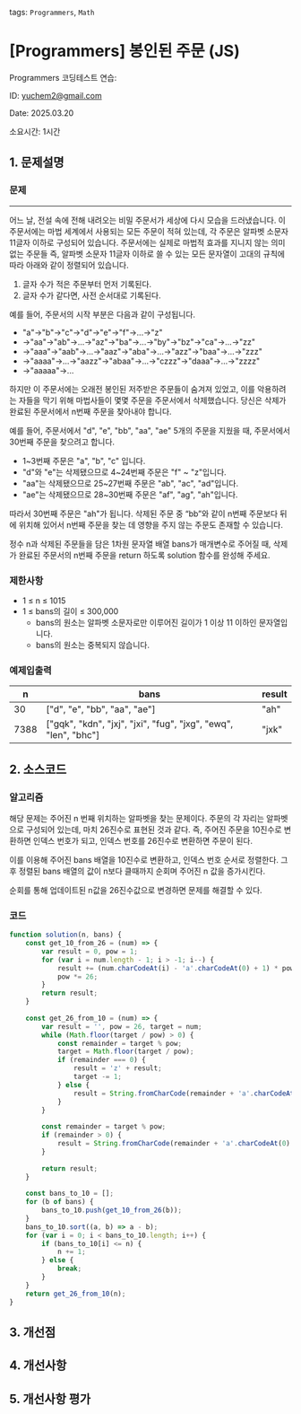 tags: `Programmers`, `Math`
# [Programmers] 봉인된 주문 (JS)
Programmers 코딩테스트 연습: 

ID: yuchem2@gmail.com

Date: 2025.03.20

소요시간: 1시간

## 1. 문제설명

### 문제
---

어느 날, 전설 속에 전해 내려오는 비밀 주문서가 세상에 다시 모습을 드러냈습니다. 이 주문서에는 마법 세계에서 사용되는 모든 주문이 적혀 있는데, 각 주문은 알파벳 소문자 11글자 이하로 구성되어 있습니다. 주문서에는 실제로 마법적 효과를 지니지 않는 의미 없는 주문들 즉, 알파벳 소문자 11글자 이하로 쓸 수 있는 모든 문자열이 고대의 규칙에 따라 아래와 같이 정렬되어 있습니다.

1. 글자 수가 적은 주문부터 먼저 기록된다.
2. 글자 수가 같다면, 사전 순서대로 기록된다.

예를 들어, 주문서의 시작 부분은 다음과 같이 구성됩니다.

+ "a"→"b"→"c"→"d"→"e"→"f"→...→"z"
+ →"aa"→"ab"→...→"az"→"ba"→...→"by"→"bz"→"ca"→...→"zz"
+ →"aaa"→"aab"→...→"aaz"→"aba"→...→"azz"→"baa"→...→"zzz"
+ →"aaaa"→...→"aazz"→"abaa"→...→"czzz"→"daaa"→...→"zzzz"
+ →"aaaaa"→...

하지만 이 주문서에는 오래전 봉인된 저주받은 주문들이 숨겨져 있었고, 이를 악용하려는 자들을 막기 위해 마법사들이 몇몇 주문을 주문서에서 삭제했습니다. 당신은 삭제가 완료된 주문서에서 n번째 주문을 찾아내야 합니다.

예를 들어, 주문서에서 "d", "e", "bb", "aa", "ae" 5개의 주문을 지웠을 때, 주문서에서 30번째 주문을 찾으려고 합니다.

+ 1~3번째 주문은 "a", "b", "c" 입니다.
+ "d"와 "e"는 삭제됐으므로 4~24번째 주문은 "f" ~ "z"입니다.
+ "aa"는 삭제됐으므로 25~27번째 주문은 "ab", "ac", "ad"입니다.
+ "ae"는 삭제됐으므로 28~30번째 주문은 "af", "ag", "ah"입니다.

따라서 30번째 주문은 "ah"가 됩니다. 삭제된 주문 중 “bb”와 같이 n번째 주문보다 뒤에 위치해 있어서 n번째 주문을 찾는 데 영향을 주지 않는 주문도 존재할 수 있습니다.

정수 n과 삭제된 주문들을 담은 1차원 문자열 배열 bans가 매개변수로 주어질 때, 삭제가 완료된 주문서의 n번째 주문을 return 하도록 solution 함수를 완성해 주세요.

### 제한사항
+ 1 ≤ n ≤ 1015
+ 1 ≤ bans의 길이 ≤ 300,000
  + bans의 원소는 알파벳 소문자로만 이루어진 길이가 1 이상 11 이하인 문자열입니다.
  + bans의 원소는 중복되지 않습니다.

### 예제입출력
| n    | bans                                                            | result  |
|------|-----------------------------------------------------------------|---------|
| 30   | ["d", "e", "bb", "aa", "ae"]                                    | "ah"    |
| 7388 | ["gqk", "kdn", "jxj", "jxi", "fug", "jxg", "ewq", "len", "bhc"] | "jxk"   |


## 2. 소스코드

### 알고리즘
해당 문제는 주어진 n 번째 위치하는 알파벳을 찾는 문제이다. 주문의 각 자리는 알파벳으로 구성되어 있는데, 마치 26진수로 표현된 것과 같다.
즉, 주어진 주문을 10진수로 변환하면 인덱스 번호가 되고, 인덱스 번호를 26진수로 변환하면 주문이 된다.

이를 이용해 주어진 bans 배열을 10진수로 변환하고, 인덱스 번호 순서로 정렬한다. 그 후 정렬된 bans 배열의 값이 n보다 클때까지 순회며 주어진 n 값을 증가시킨다. 

순회를 통해 업데이트된 n값을 26진수값으로 변경하면 문제를 해결할 수 있다.
### 코드
```javascript
function solution(n, bans) {    
    const get_10_from_26 = (num) => {
        var result = 0, pow = 1;
        for (var i = num.length - 1; i > -1; i--) {
            result += (num.charCodeAt(i) - 'a'.charCodeAt(0) + 1) * pow;
            pow *= 26;
        }
        return result;
    }
    
    const get_26_from_10 = (num) => {
        var result = '', pow = 26, target = num;
        while (Math.floor(target / pow) > 0) {
            const remainder = target % pow;
            target = Math.floor(target / pow);
            if (remainder === 0) {
                result = 'z' + result;
                target -= 1;
            } else {
                result = String.fromCharCode(remainder + 'a'.charCodeAt(0) - 1) + result;
            }
        }
        
        const remainder = target % pow;
        if (remainder > 0) {
            result = String.fromCharCode(remainder + 'a'.charCodeAt(0) - 1) + result;
        }
        
        return result;
    }
    
    const bans_to_10 = [];
    for (b of bans) {
        bans_to_10.push(get_10_from_26(b));
    }
    bans_to_10.sort((a, b) => a - b);
    for (var i = 0; i < bans_to_10.length; i++) {
        if (bans_to_10[i] <= n) {
            n += 1;
        } else {
            break;
        }
    }
    return get_26_from_10(n);
}
```
## 3. 개선점

## 4. 개선사항

## 5. 개선사항 평가
